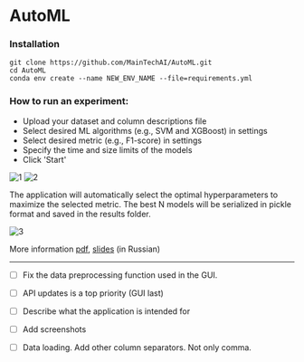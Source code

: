 # AutoML

### Installation
```
git clone https://github.com/MainTechAI/AutoML.git
cd AutoML
conda env create --name NEW_ENV_NAME --file=requirements.yml
```

### How to run an experiment:
* Upload your dataset and column descriptions file
* Select desired ML algorithms (e.g., SVM and XGBoost) in settings 
* Select desired metric (e.g., F1-score) in settings 
* Specify the time and size limits of the models
* Click 'Start'

![1](images/1.png)  ![2](images/2.png)

The application will automatically select the optimal hyperparameters to maximize the selected metric. 
The best N models will be serialized in pickle format and saved in the results folder.

![3](images/3.png)


More information [pdf](http://omega.sp.susu.ru/publications/bachelorthesis/2019_403_shchukinma.pdf), [slides](http://omega.sp.susu.ru/publications/bachelorthesis/2019_403_shchukinma_slides.pdf) (in Russian)


_____

- [ ] Fix the data preprocessing function used in the GUI.
- [ ] API updates is a top priority (GUI last)
- [ ] Describe what the application is intended for
- [ ] Add screenshots
- [ ] Data loading. Add other column separators. Not only comma.

